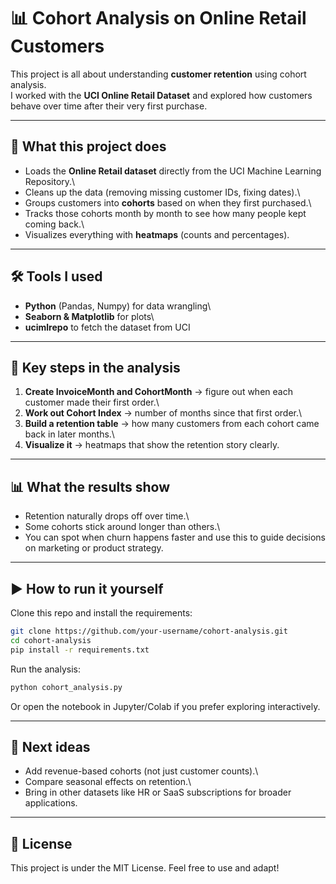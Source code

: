 # 📊 Cohort Analysis on Online Retail Customers

This project is all about understanding **customer retention** using
cohort analysis.\
I worked with the **UCI Online Retail Dataset** and explored how
customers behave over time after their very first purchase.

------------------------------------------------------------------------

## 🌟 What this project does

-   Loads the **Online Retail dataset** directly from the UCI Machine
    Learning Repository.\
-   Cleans up the data (removing missing customer IDs, fixing dates).\
-   Groups customers into **cohorts** based on when they first
    purchased.\
-   Tracks those cohorts month by month to see how many people kept
    coming back.\
-   Visualizes everything with **heatmaps** (counts and percentages).

------------------------------------------------------------------------

## 🛠 Tools I used

-   **Python** (Pandas, Numpy) for data wrangling\
-   **Seaborn & Matplotlib** for plots\
-   **ucimlrepo** to fetch the dataset from UCI

------------------------------------------------------------------------

## 🔑 Key steps in the analysis

1.  **Create InvoiceMonth and CohortMonth** → figure out when each
    customer made their first order.\
2.  **Work out Cohort Index** → number of months since that first
    order.\
3.  **Build a retention table** → how many customers from each cohort
    came back in later months.\
4.  **Visualize it** → heatmaps that show the retention story clearly.

------------------------------------------------------------------------

## 📊 What the results show

-   Retention naturally drops off over time.\
-   Some cohorts stick around longer than others.\
-   You can spot when churn happens faster and use this to guide
    decisions on marketing or product strategy.

------------------------------------------------------------------------

## ▶️ How to run it yourself

Clone this repo and install the requirements:

``` bash
git clone https://github.com/your-username/cohort-analysis.git
cd cohort-analysis
pip install -r requirements.txt
```

Run the analysis:

``` bash
python cohort_analysis.py
```

Or open the notebook in Jupyter/Colab if you prefer exploring
interactively.

------------------------------------------------------------------------

## 🚀 Next ideas

-   Add revenue-based cohorts (not just customer counts).\
-   Compare seasonal effects on retention.\
-   Bring in other datasets like HR or SaaS subscriptions for broader
    applications.

------------------------------------------------------------------------

## 📜 License

This project is under the MIT License. Feel free to use and adapt!
